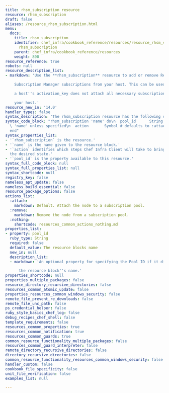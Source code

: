 ```yaml
---
title: rhsm_subscription resource
resource: rhsm_subscription
draft: false
aliases: /resource_rhsm_subscription.html
menu:
  docs:
    title: rhsm_subscription
    identifier: chef_infra/cookbook_reference/resources/resource_rhsm_subscription.md
      rhsm_subscription
    parent: chef_infra/cookbook_reference/resources
    weight: 890
resource_reference: true
robots: null
resource_description_list:
- markdown: 'Use the **rhsm_subscription** resource to add or remove Red Hat

    Subscription Manager subscriptions from your host. This can be used when

    a host''s activation_key does not attach all necessary subscriptions to

    your host.'
resource_new_in: '14.0'
handler_types: false
syntax_description: 'The rhsm_subscription resource has the following syntax:'
syntax_code_block: "rhsm_subscription 'name' do\n  pool_id      String # default value:\
  \ 'name' unless specified\n  action       Symbol # defaults to :attach if not specified\n\
  end"
syntax_properties_list:
- '`rhsm_subscription` is the resource.'
- '`name` is the name given to the resource block.'
- '`action` identifies which steps Chef Infra Client will take to bring the node into
  the desired state.'
- '`pool_id` is the property available to this resource.'
syntax_full_code_block: null
syntax_full_properties_list: null
syntax_shortcode: null
registry_key: false
nameless_apt_update: false
nameless_build_essential: false
resource_package_options: false
actions_list:
  :attach:
    markdown: Default. Attach the node to a subscription pool.
  :remove:
    markdown: Remove the node from a subscription pool.
  :nothing:
    shortcode: resources_common_actions_nothing.md
properties_list:
- property: pool_id
  ruby_type: String
  required: false
  default_value: The resource blocks name
  new_in: null
  description_list:
  - markdown: 'An optional property for specifying the Pool ID if it differs from

      the resource block''s name.'
properties_shortcode: null
properties_multiple_packages: false
resource_directory_recursive_directories: false
resources_common_atomic_update: false
properties_resources_common_windows_security: false
remote_file_prevent_re_downloads: false
remote_file_unc_path: false
ps_credential_helper: false
ruby_style_basics_chef_log: false
debug_recipes_chef_shell: false
template_requirements: false
resources_common_properties: true
resources_common_notification: true
resources_common_guards: true
common_resource_functionality_multiple_packages: false
resources_common_guard_interpreter: false
remote_directory_recursive_directories: false
directory_recursive_directories: false
common_resource_functionality_resources_common_windows_security: false
handler_custom: false
cookbook_file_specificity: false
unit_file_verification: false
examples_list: null

---
```

